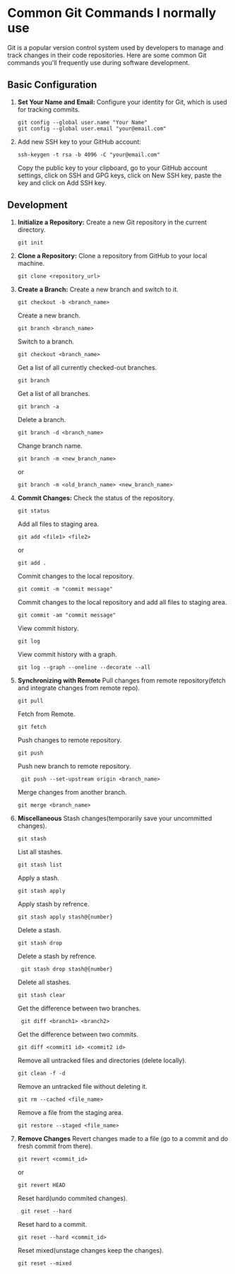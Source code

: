 # Common Git Commands I normally use

Git is a popular version control system used by developers to manage and track changes in their code repositories. Here are some common Git commands you'll frequently use during software development.

## Basic Configuration

1. **Set Your Name and Email:**
   Configure your identity for Git, which is used for tracking commits.
   ```
   git config --global user.name "Your Name"
   git config --global user.email "your@email.com"
   ```
2. Add new SSH key to your GitHub account:
   ```
   ssh-keygen -t rsa -b 4096 -C "your@email.com"
   ```
   Copy the public key to your clipboard, go to your GitHub account settings, click on SSH and GPG keys, click on New SSH key, paste the key and click on Add SSH key.

## Development

1. **Initialize a Repository:**
   Create a new Git repository in the current directory.

   ```
   git init
   ```

2. **Clone a Repository:**
   Clone a repository from GitHub to your local machine.
   ```
   git clone <repository_url>
   ```
3. **Create a Branch:**
   Create a new branch and switch to it.
   ```
   git checkout -b <branch_name>
   ```
   Create a new branch.
   ```
   git branch <branch_name>
   ```
   Switch to a branch.
   ```
   git checkout <branch_name>
   ```
   Get a list of all currently checked-out branches.
   ```
   git branch
   ```
   Get a list of all branches.
   ```
   git branch -a
   ```
   Delete a branch.
   ```
   git branch -d <branch_name>
   ```
   Change branch name.
   ```
   git branch -m <new_branch_name>
   ```
   or
   ```
   git branch -m <old_branch_name> <new_branch_name>
   ```
4. **Commit Changes:**
   Check the status of the repository.
   ```
   git status
   ```
   Add all files to staging area.
   ```
   git add <file1> <file2>
   ```
   or
   ```
   git add .
   ```
   Commit changes to the local repository.
   ```
   git commit -m "commit message"
   ```
   Commit changes to the local repository and add all files to staging area.
   ```
   git commit -am "commit message"
   ```
   View commit history.
   ```
   git log
   ```
   View commit history with a graph.
   ```
   git log --graph --oneline --decorate --all
   ```
5. **Synchronizing with Remote**
   Pull changes from remote repository(fetch and integrate changes from remote repo).
   ```
   git pull
   ```
   Fetch from Remote.
   ```
   git fetch
   ```
   Push changes to remote repository.
   ```
   git push
   ```
   Push new branch to remote repository.
   ```
    git push --set-upstream origin <branch_name>
   ```
   Merge changes from another branch.
   ```
   git merge <branch_name>
   ```
6. **Miscellaneous**
   Stash changes(temporarily save your uncommitted changes).
   ```
   git stash
   ```
   List all stashes.
   ```
   git stash list
   ```
   Apply a stash.
   ```
   git stash apply
   ```
   Apply stash by refrence.
   ```
   git stash apply stash@{number}
   ```
   Delete a stash.
   ```
   git stash drop
   ```
   Delete a stash by refrence.
   ```
    git stash drop stash@{number}
   ```
   Delete all stashes.
   ```
   git stash clear
   ```
   Get the difference between two branches.
   ```
    git diff <branch1> <branch2>
   ```
   Get the difference between two commits.
   ```
   git diff <commit1 id> <commit2 id>
   ```
   Remove all untracked files and directories (delete locally).
   ```
   git clean -f -d
   ```
   Remove an untracked file without deleting it.
   ```
   git rm --cached <file_name>
   ```
   Remove a file from the staging area.
   ```
   git restore --staged <file_name>
   ```
7. **Remove Changes**
   Revert changes made to a file (go to a commit and do fresh commit from there).
   ```
   git revert <commit_id>
   ```
   or
   ```
   git revert HEAD
   ```
   Reset hard(undo commited changes).
   ```
    git reset --hard
   ```
   Reset hard to a commit.
   ```
   git reset --hard <commit_id>
   ```
   Reset mixed(unstage changes keep the changes).
   ```
   git reset --mixed
   ```
